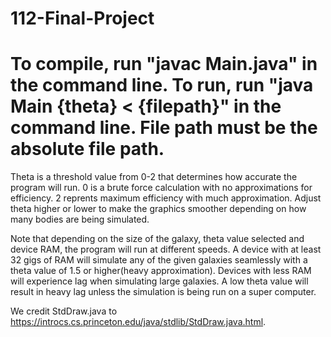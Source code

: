 # 112-Final-Project
# To compile, run "javac Main.java" in the command line. To run, run "java Main {theta} < {filepath}" in the command line. File path must be the absolute file path.

Theta is a threshold value from 0-2 that determines how accurate the program will run. 0 is a brute force calculation with no approximations for efficiency. 2 reprents maximum efficiency with much approximation. Adjust theta higher or lower to make the graphics smoother depending on how many bodies are being simulated.

Note that depending on the size of the galaxy, theta value selected and device RAM, the program will run at different speeds. A device with at least 32 gigs of RAM will simulate any of the given galaxies seamlessly with a theta value of 1.5 or higher(heavy approximation). Devices with less RAM will experience lag when simulating large galaxies. A low theta value will result in heavy lag unless the simulation is being run on a super computer.

We credit StdDraw.java to https://introcs.cs.princeton.edu/java/stdlib/StdDraw.java.html.
